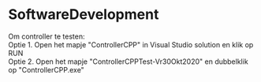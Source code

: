 # SoftwareDevelopment

Om controller te testen:  
Optie 1. Open het mapje "ControllerCPP" in Visual Studio solution en klik op RUN  
Optie 2. Open het mapje "ControllerCPPTest-Vr30Okt2020" en dubbelklik op "ControllerCPP.exe" 
